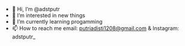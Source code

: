 - 👋 Hi, I’m @adstputr
- 👀 I’m interested in new things
- 🌱 I’m currently learning progamming
- 📫 How to reach me email: putriadisti1208@gmail.com & Instagram: adstputr_

<!---
adstputr/adstputr is a ✨ special ✨ repository because its `README.md` (this file) appears on your GitHub profile.
You can click the Preview link to take a look at your changes.
--->
